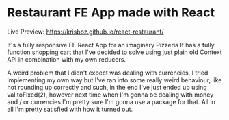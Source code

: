 # Restaurant FE App made with React

Live Preview: https://krisboz.github.io/react-restaurant/

It's a fully responsive FE React App for an imaginary Pizzeria
It has a fully function shopping cart that I've decided to solve using just plain old
Context API in combination with my own reducers.

A weird problem that I didn't expect was dealing with currencies, I tried implementing my own way but
I've ran into some really weird behaviour, like not rounding up correctly and such, in the end I've just ended up
using val.toFixed(2), however next time when I'm gonna be dealing with money and / or currencies I'm pretty sure
I'm gonna use a package for that.
All in all I'm pretty satisfied with how it turned out.
